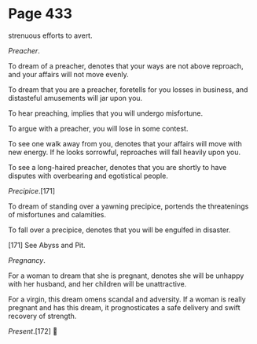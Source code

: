 # Page 433
strenuous efforts to avert.


_Preacher_.


To dream of a preacher, denotes that your ways are not above reproach,
and your affairs will not move evenly.


To dream that you are a preacher, foretells for you losses in business,
and distasteful amusements will jar upon you.


To hear preaching, implies that you will undergo misfortune.


To argue with a preacher, you will lose in some contest.


To see one walk away from you, denotes that your affairs will move
with new energy. If he looks sorrowful, reproaches will fall
heavily upon you.


To see a long-haired preacher, denotes that you are shortly to have disputes
with overbearing and egotistical people.


_Precipice_.[171]


To dream of standing over a yawning precipice, portends the threatenings
of misfortunes and calamities.


To fall over a precipice, denotes that you will be engulfed in disaster.



[171] See Abyss and Pit.


_Pregnancy_.


For a woman to dream that she is pregnant, denotes she will be unhappy
with her husband, and her children will be unattractive.


For a virgin, this dream omens scandal and adversity.
If a woman is really pregnant and has this dream, it prognosticates
a safe delivery and swift recovery of strength.


_Present_.[172]
